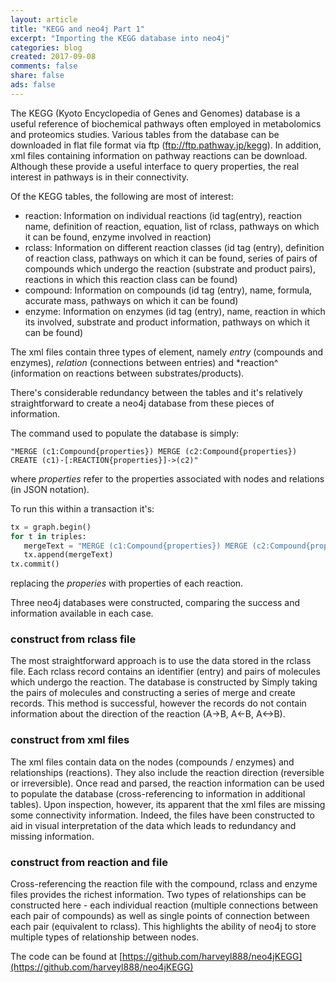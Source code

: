 ```yaml
---
layout: article
title: "KEGG and neo4j Part 1"
excerpt: "Importing the KEGG database into neo4j"
categories: blog
created: 2017-09-08
comments: false
share: false
ads: false
---
```


The KEGG (Kyoto Encyclopedia of Genes and Genomes) database is a useful reference of biochemical pathways often employed in metabolomics and proteomics studies.  Various tables from the database can be downloaded in flat file format via ftp (ftp://ftp.pathway.jp/kegg).  In addition, xml files containing information on pathway reactions can be download.  Although these provide a useful interface to query properties, the real interest in pathways is in their connectivity.  

Of the KEGG tables, the following are most of interest:

  -  reaction: Information on individual reactions (id tag(entry), reaction name, definition of reaction, equation, list of rclass, pathways on which it can be found, enzyme involved in reaction)
  -  rclass: Information on different reaction classes (id tag (entry), definition of reaction class, pathways on which it can be found,  series of pairs of compounds which undergo the reaction (substrate and product pairs), reactions in which this reaction class can be found)
  -  compound: Information on compounds (id tag (entry), name, formula, accurate mass, pathways on which it can be found)
  -  enzyme: Information on enzymes (id tag (entry), name, reaction in which its involved, substrate and product information, pathways on which it can be found)
  
The xml files contain three types of element, namely *entry* (compounds and enzymes), *relation* (connections between entries) and *reaction^ (information on reactions between substrates/products).

There's considerable redundancy between the tables and it's relatively straightforward to create a neo4j database from these pieces of information.  

The command used to populate the database is simply:
```
"MERGE (c1:Compound{properties}) MERGE (c2:Compound{properties}) CREATE (c1)-[:REACTION{properties}]->(c2)"
```
where *properties* refer to the properties associated with nodes and relations (in JSON notation).

To run this within a transaction it's:
```python
tx = graph.begin()
for t in triples:
   mergeText = "MERGE (c1:Compound{properties}) MERGE (c2:Compound{properties}) CREATE (c1)-[:REACTION{properties}]->(c2)"
   tx.append(mergeText)
tx.commit()
```
replacing the *properies* with properties of each reaction.

Three neo4j databases were constructed, comparing the success and information available in each case.

### construct from rclass file
The most straightforward approach is to use the data stored in the rclass file.  Each rclass record contains an identifier (entry) and pairs of molecules which undergo the reaction.  The database is constructed by Simply taking the pairs of molecules and constructing a series of merge and create records.
This method is successful, however the records do not contain information about the direction of the reaction (A->B, A<-B, A<->B).

### construct from xml files
The xml files contain data on the nodes (compounds / enzymes) and relationships (reactions).  They also include the reaction direction (reversible or irreversible).  Once read and parsed, the reaction information can be used to populate the database (cross-referencing to information in additional tables).
Upon inspection, however, its apparent that the xml files are missing some connectivity information.  Indeed, the files have been constructed to aid in visual interpretation of the data which leads to redundancy and missing information.

### construct from reaction and file
Cross-referencing the reaction file with the compound, rclass and enzyme files provides the richest information.  Two types of relationships can be constructed here - each individual reaction (multiple connections between each pair of compounds) as well as single points of connection between each pair (equivalent to rclass).  This highlights the ability of neo4j to store multiple types of relationship between nodes.


The code can be found at [https://github.com/harveyl888/neo4jKEGG](https://github.com/harveyl888/neo4jKEGG)
